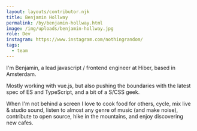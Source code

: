 ```yaml
---
layout: layouts/contributor.njk
title: Benjamin Hollway
permalink: /by/benjamin-hollway.html
image: /img/uploads/benjamin-hollway.jpg
role: Dev
instagram: https://www.instagram.com/nothingrandom/
tags:
  - team
---
```

I'm Benjamin, a lead javascript / frontend engineer at Hiber, based in Amsterdam.

Mostly working with vue.js, but also pushing the boundaries with the latest spec of ES and TypeScript, and a bit of a S/CSS geek.

When I'm not behind a screen I love to cook food for others, cycle, mix live & studio sound, listen to almost any genre of music (and make noise), contribute to open source, hike in the mountains, and enjoy discovering new cafes.